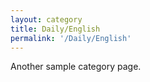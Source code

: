 ```yaml
---
layout: category
title: Daily/English
permalink: '/Daily/English'
---
```


Another sample category page.
